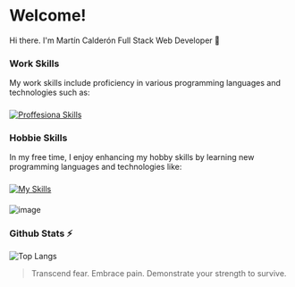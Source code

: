 # Welcome!
Hi there. I'm Martín Calderón Full Stack Web Developer 👋

### Work Skills
My work skills include proficiency in various programming languages and technologies such as:
###
[![Proffesiona Skills](https://skillicons.dev/icons?i=laravel,react,nodejs,vuejs,wordpress,js,php,bootstrap,css,html,mysql,figma,xd,vscode)](https://skillicons.dev)
### Hobbie Skills
In my free time, I enjoy enhancing my hobby skills by learning new programming languages and technologies like:
###
[![My Skills](https://skillicons.dev/icons?i=electron,java,cs,cpp,unity)](https://skillicons.dev)
####
![image](https://github.com/DSW-47/DSW-47/assets/71650407/fb8786db-86cd-4477-b566-4eff8a47f68a)


### Github Stats ⚡
  ![Top Langs](https://github-readme-stats.vercel.app/api/top-langs/?username=DSW-47&layout=compact&theme=blueberry&count_private=true&hide_border=true)


> Transcend fear. Embrace pain. Demonstrate your strength to survive.


<!--
**DSW-47/DSW-47** is a ✨ _special_ ✨ repository because its `README.md` (this file) appears on your GitHub profile.

Here are some ideas to get you started:

- 🔭 I’m currently working on ...
- 🌱 I’m currently learning ...
- 👯 I’m looking to collaborate on ...
- 🤔 I’m looking for help with ...
- 💬 Ask me about ...
- 📫 How to reach me: ...
- 😄 Pronouns: ...
- ⚡ Fun fact: ...
-->
